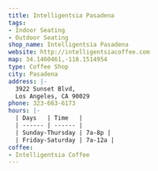 ```yaml
---
title: Intelligentsia Pasadena
tags:
- Indoor Seating
- Outdoor Seating
shop_name: Intelligentsia Pasadena
website: http://intelligentsiacoffee.com
map: 34.1460461,-118.1514954
type: Coffee Shop
city: Pasadena
address: |-
  3922 Sunset Blvd,
  Los Angeles, CA 90029
phone: 323-663-6173
hours: |-
  | Days   | Time   |
  | ------ | ------ |
  | Sunday-Thursday | 7a-8p |
  | Friday-Saturday | 7a-12a |
coffee:
- Intelligentsia Coffee
---
```


